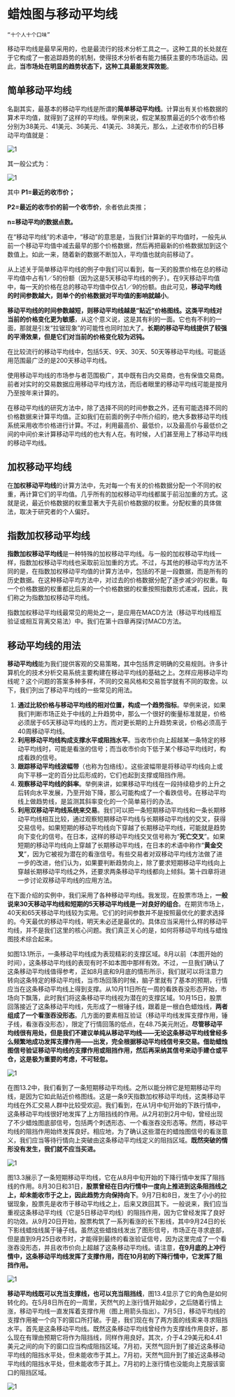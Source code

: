 # 蜡烛图与移动平均线

`“十个人十个口味”`

移动平均线是最早采用的，也是最流行的技术分析工具之一。这种工具的长处就在于它构成了一套追踪趋势的机制，使得技术分析者有能力捕获主要的市场运动。因此，**当市场处在明显的趋势状态下，这种工具最能发挥效能**。

## 简单移动平均线

名副其实，最基本的移动平均线是所谓的**简单移动平均线**。计算出有关价格数据的算术平均值，就得到了这样的平均线。举例来说，假定某股票最近的5个收市价格分别为38美元、41美元、36美元、41美元、38美元，那么，上述收市价的5日移动平均值就是：

![1](../img/kline13a1.png)

其一般公式为：

![1](../img/kline13a2.png)

其中 **P1=最近的收市价；**

**P2=最近的收市价的前一个收市价**，余者依此类推；

**n=移动平均的数据点数。**

在“移动平均线”的术语中，“移动”的意思是，当我们计算新的平均值时，一般先从前一个移动平均值中减去最早的那个价格数据，然后再把最新的价格数据加到这个数值上。如此一来，随着新的数据不断加入，平均值也就向前移动了。

从上述关于简单移动平均线的例子中我们可以看到，每一天的股票价格在总的移动平均值中占有1／5的份额（因为这是5天移动平均线的例子）。在9天移动平均值中，每一天的价格在总的移动平均值中仅占1／9的份额。由此可见，**移动平均线的时间参数越大，则单个的价格数据对平均值的影响就越小**。

**移动平均线的时间参数越短，则移动平均线越是“贴近”价格图线。这类平均线对当前的价格变化更为敏感**，从这个意义说，这是其有利的一面。它也有不利的一面，那就是引发“拉锯现象”的可能性也同时加大了。**长期的移动平均线提供了较强的平滑效果，但是它们对当前的价格变化较为迟钝。**

在比较流行的移动平均线中，包括5天、9天、30天、50天等移动平均线。可能适用范围最广泛的是200天移动平均线。

使用移动平均线的市场参与者范围极广，其中既有日内交易商，也有保值交易商。前者对实时的交易数据应用移动平均线方法，而后者眼里的移动平均线可能是按月乃至按年来计算的。

在移动平均线的研究方法中，除了选择不同的时间参数之外，还有可能选择不同的价格数据来计算平均值。正如我们在前面的例子中所介绍的，绝大多数移动平均线系统采用收市价格进行计算。不过，利用最高价、最低价，以及最高价与最低价之间的中间价来计算移动平均线的也大有人在。有时候，人们甚至用上了移动平均线的移动平均线。

## 加权移动平均线

在**加权移动平均线**的计算方法中，先对每一个有关的价格数据分配一个不同的权重，再计算它们的平均值。几乎所有的加权移动平均线都属于前沿加重的方式。这就是说，最近价格数据的权重显著大于先前价格数据的权重。分配权重的具体做法，取决于研究者的个人偏好。

## 指数加权移动平均线

**指数加权移动平均线**是一种特殊的加权移动平均线。与一般的加权移动平均线一样，指数加权移动平均线也采取前沿加重的方式。不过，与其他的移动平均方法不同的是，在指数加权移动平均值的计算方法中，包括的不是一段数据，而是所有的历史数据。在这种移动平均方法中，对过去的价格数据分配了逐步减少的权重。每一个价格数据的权重都比后来的一个价格数据的权重按照指数形式递减，因此，我们称之为指数加权移动平均线。

指数加权移动平均线最常见的用处之一，是应用在MACD方法（移动平均线相互验证或相互背离交易法）中。我们在第十四章再探讨MACD方法。

## 移动平均线的用法

**移动平均线**能为我们提供客观的交易策略，其中包括界定明确的交易规则。许多计算机化的技术分析交易系统主要构建在移动平均线的基础之上。怎样应用移动平均线呢？这个问题的答案多种多样，不同的交易风格和交易哲学就有不同的取舍。以下，我们列出了移动平均线的一些常见的用法。

1. **通过比较价格与移动平均线的相对位置，构成一个趋势指标**。举例来说，如果我们判断市场正处于中线的上升趋势中，那么一个很好的衡量标准就是，价格必须居于65天移动平均线的上方。而对更长期的上升趋势来说，价格必须高于40周移动平均线。
2. **利用移动平均线构成支撑水平或阻挡水平**。当收市价向上超越某一条特定的移动平均线时，可能是看涨的信号；而当收市价向下低于某个移动平均线时，构成看跌的信号。
3. **跟踪移动平均线波幅带**（也称为包络线）。这些波幅带是将移动平均线向上或向下平移一定的百分比后形成的，它们也起到支撑或阻挡作用。
4. **观察移动平均线的斜率**。举例来讲，如果移动平均线在一段持续稳步的上升之后转向水平发展，乃至开始下降，那么可能构成了一个看跌信号。在移动平均线上做趋势线，是监测其斜率变化的一个简单易行的办法。
5. **利用双移动平均线系统来交易**。我们可以把一条短期移动平均线和一条长期移动平均线相互比较，通过观察短期移动平均线与长期移动平均线的交叉，获得交易信号。如果短期的移动平均线向下穿越了长期移动平均线，可能就是趋势向下变化的信号。在日本，这样的移动平均线交叉信号称为“**死亡交叉**”。如果短期的移动平均线向上穿越了长期移动平均线，在日本的术语中称作“**黄金交叉**”，因为它被视为潜在的看涨信号。有些交易者对双移动平均线方法做了进一步的改进，他们认为，如果要判断趋势向上，除了要求短期移动平均线向上穿越长期移动平均线之外，还要求两条移动平均线都向上倾斜。第十四章将进一步讨论双移动平均线的应用方法。

在下面介绍的实例中，我们采用了各种移动平均线。我发现，在股票市场上，**一般说来30天移动平均线和短期的5天移动平均线是一对良好的组合**。在期货市场上，40天和65天移动平均线较为实用。它们的时间参数并不是按照最优化的要求选择的。今天最优的移动平均线，明天未必还是最优的。具体应当采用什么样的移动平均线，并不是我们这里的核心问题。我们真正关心的是，如何将移动平均线与蜡烛图技术综合起来。

如图13.1所示，一条移动平均线成为表现精彩的支撑区域。8月以前（本图开始的时间），这条移动平均线的表现有时不如本图中那样有效。不过，一旦我们确认了这条移动平均线值得参考，正如8月底和9月底的情形所示，我们就可以将注意力转向这条特定的移动平均线，当市场回落的时候，脑子里就有了基本的预期，行情应当在这条移动平均线上得到支撑。从10月11日所在一周的看跌吞没形态开始，市场向下飘落，此时我们将这条移动平均线视为潜在的支撑区域。10月15日，股票回落接近了这条移动平均线，先形成了一根锤子线，跟着是一根白色蜡烛线，**两者组成了一个看涨吞没形态**。几方面的要素相互验证（移动平均线发挥支撑作用，锤子线，看涨吞没形态），限定了行情回落的低点，在48.75美元附近。**尽管移动平均线很有用处，但是我们不建议单纯从移动平均线——无论这条移动平均线曾经多么频繁地成功发挥支撑作用——出发，完全根据移动平均线信号来交易。借助蜡烛图信号验证移动平均线的支撑作用或阻挡作用，然后再采纳其信号来动手建仓或平仓，这是极为重要的考虑，不可轻忽。**

![1](../img/kline1301.png)

在图13.2中，我们看到了一条短期移动平均线。之所以能分辨它是短期移动平均线，是因为它如此贴近价格图线。这是一条9天指数加权移动平均线，这类移动平均线在外汇交易人群中比较受欢迎。我们看到，在从1月中旬开始的下跌行情中，这条移动平均线很好地发挥了上方阻挡线的作用。从2月初到2月中旬，曾经出现了不少蜡烛图底部信号，包括两个刺透形态、一个看涨吞没形态等。然而，移动平均线的阻挡作用始终发挥良好。相应地，为了确认这些潜在的蜡烛图信号的看涨意义，我们应当等待行情向上突破由这条移动平均线定义的阻挡区域。**既然突破的情形没有发生，我们就不应当买进。**

![1](../img/kline1302.png)

图13.3展示了一条短期移动平均线，它在从8月中旬开始的下降行情中发挥了阻挡线的作用。8月30日和31日，**股票曾经在日内行情中一度向上推进到这条阻挡线之上，却未能收市于之上，因此趋势方向保持向下**。9月7日和8日，发生了小小的拉锯现象，股票先是收市于移动平均线之上，后来又跌回其下。一般说来，我们应当重视这条移动平均线（它是5日移动平均线）的阻挡作用，因为它曾经发挥了良好的功效。从9月20日开始，股票构筑了一系列看涨的长下影线，其中9月24日的长下影线蜡烛线属于锤子线。虽然这些蜡烛线发出了图形信号，市场正在寻求底部，但是直到9月25日收市时，才能得到最终的看涨验证信号，因为这里完成了一个看涨吞没形态，并且收市价向上超越了这条移动平均线。请注意，**在9月底的上冲行情中，这条移动平均线发挥了支撑作用，而在10月初的下降行情中，它发挥了阻挡作用。**

![1](../img/kline1303.png)

**移动平均线既可以充当支撑线，也可以充当阻挡线**，图13.4显示了它的角色是如何转化的。在5月8日所在的一周里，天然气的上涨行情开始起步，之后随着行情上涨，移动平均线一直发挥着支撑作用（图上用箭头指出）。7月5日，移动平均线的支撑作用被一个向下的窗口所打破。于是，我们现在有了两方面的线索来寻求阻挡水平。首先是这条移动平均线。既然这条移动平均线曾经作为支撑线作用良好，那么现在有理由预期它将作为阻挡线，同样作用良好。其次，介于4.29美元和4.41美元之间的向下的窗口应当构成阻挡区域。7月初，天然气回升到了接近这条移动平均线的阻挡水平处，但未能收市于其上。7月初，天然气回升到了接近这条移动平均线的阻挡水平处，但未能收市于其上。7月初的上涨行情也没能向上克服该窗口的阻挡区域。

![1](../img/kline1304.png)
